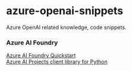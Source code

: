 # azure-openai-snippets
Azure OpenAI related knowledge, code snippets.

### Azure AI Foundry
[Azure AI Foundry Quickstart](https://ai.azure.com/doc/azure/ai-foundry/quickstarts/get-started-code?tid=9f902b8a-4ce6-49cf-806d-23949689e053)  
[Azure AI Projects client library for Python](https://github.com/Azure/azure-sdk-for-python/tree/main/sdk/ai/azure-ai-projects)  

